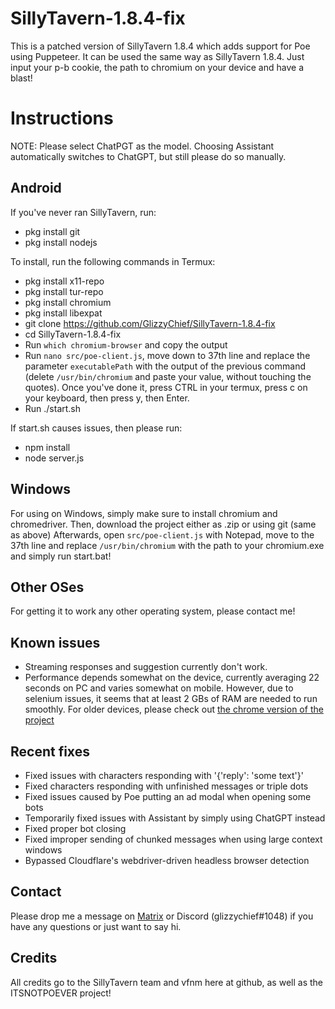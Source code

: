 # SillyTavern-1.8.4-fix

This is a patched version of SillyTavern 1.8.4 which adds support for Poe using Puppeteer.
It can be used the same way as SillyTavern 1.8.4. Just input your p-b cookie, the path to chromium on your device and have a blast!

# Instructions

NOTE: Please select ChatPGT as the model. Choosing Assistant automatically switches to ChatGPT, but still please do so manually.

## Android

If you've never ran SillyTavern, run:
- pkg install git
- pkg install nodejs

To install, run the following commands in Termux:
- pkg install x11-repo
- pkg install tur-repo
- pkg install chromium
- pkg install libexpat
- git clone https://github.com/GlizzyChief/SillyTavern-1.8.4-fix
- cd SillyTavern-1.8.4-fix
- Run `which chromium-browser` and copy the output
- Run `nano src/poe-client.js`, move down to 37th line and replace the parameter `executablePath` with the output of the previous command (delete `/usr/bin/chromium` and paste your value, without touching the quotes). Once you've done it, press CTRL in your termux, press c on your keyboard, then press y, then Enter.
- Run ./start.sh

If start.sh causes issues, then please run:
- npm install
- node server.js


## Windows
For using on Windows, simply make sure to install chromium and chromedriver.
Then, download the project either as .zip or using git (same as above)
Afterwards, open `src/poe-client.js` with Notepad, move to the 37th line and replace `/usr/bin/chromium` with the path to your chromium.exe and simply run start.bat!


## Other OSes
For getting it to work any other operating system, please contact me!

## Known issues
- Streaming responses and suggestion currently don't work.
- Performance depends somewhat on the device, currently averaging 22 seconds on PC and varies somewhat on mobile. However, due to selenium issues, it seems that at least 2 GBs of RAM are needed to run smoothly. For older devices, please check out [the chrome version of the project](https://github.com/GlizzyChief/SillyTavern-1.8.4-fix-chrome)

## Recent fixes
- Fixed issues with characters responding with '{'reply': 'some text'}'
- Fixed characters responding with unfinished messages or triple dots
- Fixed issues caused by Poe putting an ad modal when opening some bots
- Temporarily fixed issues with Assistant by simply using ChatGPT instead
- Fixed proper bot closing
- Fixed improper sending of chunked messages when using large context windows
- Bypassed Cloudflare's webdriver-driven headless browser detection

## Contact
Please drop me a message on [Matrix](https://matrix.to/#/@glizzychief:catgirl.cloud) or Discord (glizzychief#1048) if you have any questions or just want to say hi.

## Credits
All credits go to the SillyTavern team and vfnm here at github, as well as the ITSNOTPOEVER project!
